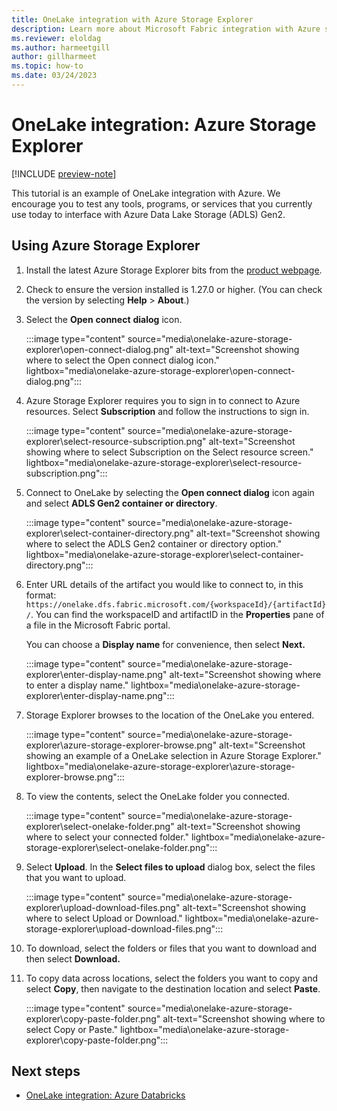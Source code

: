 ```yaml
---
title: OneLake integration with Azure Storage Explorer
description: Learn more about Microsoft Fabric integration with Azure services, specifically how to use Azure Storage Explorer.
ms.reviewer: eloldag
ms.author: harmeetgill
author: gillharmeet
ms.topic: how-to
ms.date: 03/24/2023
---
```


# OneLake integration: Azure Storage Explorer

[!INCLUDE [preview-note](../includes/preview-note.md)]

This tutorial is an example of OneLake integration with Azure. We encourage you to test any tools, programs, or services that you currently use today to interface with Azure Data Lake Storage (ADLS) Gen2.

## Using Azure Storage Explorer

1. Install the latest Azure Storage Explorer bits from the [product webpage](https://azure.microsoft.com/features/storage-explorer/).

1. Check to ensure the version installed is 1.27.0 or higher. (You can check the version by selecting **Help** > **About**.)

1. Select the **Open** **connect** **dialog** icon.

   :::image type="content" source="media\onelake-azure-storage-explorer\open-connect-dialog.png" alt-text="Screenshot showing where to select the Open connect dialog icon." lightbox="media\onelake-azure-storage-explorer\open-connect-dialog.png":::

1. Azure Storage Explorer requires you to sign in to connect to Azure resources. Select **Subscription** and follow the instructions to sign in.

   :::image type="content" source="media\onelake-azure-storage-explorer\select-resource-subscription.png" alt-text="Screenshot showing where to select Subscription on the Select resource screen." lightbox="media\onelake-azure-storage-explorer\select-resource-subscription.png":::

1. Connect to OneLake by selecting the **Open connect dialog** icon again and select **ADLS Gen2 container or directory**.

   :::image type="content" source="media\onelake-azure-storage-explorer\select-container-directory.png" alt-text="Screenshot showing where to select the ADLS Gen2 container or directory option." lightbox="media\onelake-azure-storage-explorer\select-container-directory.png":::

1. Enter URL details of the artifact you would like to connect to, in this format: `https://onelake.dfs.fabric.microsoft.com/{workspaceId}/{artifactId}/`. You can find the workspaceID and artifactID in the **Properties** pane of a file in the Microsoft Fabric portal.

   You can choose a **Display name** for convenience, then select **Next.**

   :::image type="content" source="media\onelake-azure-storage-explorer\enter-display-name.png" alt-text="Screenshot showing where to enter a display name." lightbox="media\onelake-azure-storage-explorer\enter-display-name.png":::

1. Storage Explorer browses to the location of the OneLake you entered.

   :::image type="content" source="media\onelake-azure-storage-explorer\azure-storage-explorer-browse.png" alt-text="Screenshot showing an example of a OneLake selection in Azure Storage Explorer." lightbox="media\onelake-azure-storage-explorer\azure-storage-explorer-browse.png":::

1. To view the contents, select the OneLake folder you connected.

   :::image type="content" source="media\onelake-azure-storage-explorer\select-onelake-folder.png" alt-text="Screenshot showing where to select your connected folder." lightbox="media\onelake-azure-storage-explorer\select-onelake-folder.png":::

1. Select **Upload**. In the **Select files to upload** dialog box, select the files that you want to upload.

   :::image type="content" source="media\onelake-azure-storage-explorer\upload-download-files.png" alt-text="Screenshot showing where to select Upload or Download." lightbox="media\onelake-azure-storage-explorer\upload-download-files.png":::

1. To download, select the folders or files that you want to download and then select **Download.**

1. To copy data across locations, select the folders you want to copy and select **Copy**, then navigate to the destination location and select **Paste**.

   :::image type="content" source="media\onelake-azure-storage-explorer\copy-paste-folder.png" alt-text="Screenshot showing where to select Copy or Paste." lightbox="media\onelake-azure-storage-explorer\copy-paste-folder.png":::

## Next steps

- [OneLake integration: Azure Databricks](onelake-azure-databricks.md)
